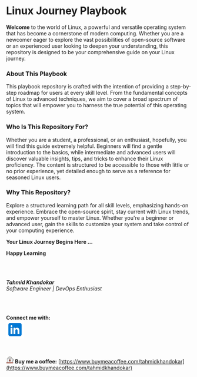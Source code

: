 # Linux Journey Playbook

**Welcome** to the world of Linux, a powerful and versatile operating system that has become a cornerstone of modern computing. Whether you are a newcomer eager to explore the vast possibilities of open-source software or an experienced user looking to deepen your understanding, this repository is designed to be your comprehensive guide on your Linux journey.

### About This Playbook

This playbook repository is crafted with the intention of providing a step-by-step roadmap for users at every skill level. From the fundamental concepts of Linux to advanced techniques, we aim to cover a broad spectrum of topics that will empower you to harness the true potential of this operating system.

### Who Is This Repository For?

Whether you are a student, a professional, or an enthusiast, hopefully, you will find this guide extremely helpful. Beginners will find a gentle introduction to the basics, while intermediate and advanced users will discover valuable insights, tips, and tricks to enhance their Linux proficiency. The content is structured to be accessible to those with little or no prior experience, yet detailed enough to serve as a reference for seasoned Linux users.

### Why This Repository?

Explore a structured learning path for all skill levels, emphasizing hands-on experience. Embrace the open-source spirit, stay current with Linux trends, and empower yourself to master Linux. Whether you're a beginner or advanced user, gain the skills to customize your system and take control of your computing experience.

**Your Linux Journey Begins Here ...**

**Happy Learning**

<br >
<br >

**_Tahmid Khandokar_**  
_Software Engineer | DevOps Enthusiast_

<br />
<br />

**Connect me with:** <br>
<a href="https://www.linkedin.com/in/tahmid-khandokar/">
<img src="./images/icons8-linkedin-48.png" alt="linkedin icon"/>
</a>

<br />

<img src="./images/icons8-hot-coffee-48.png" alt="coffee icon" height="20" width="20" /> **Buy me a coffee:**
[https://www.buymeacoffee.com/tahmidkhandokar](https://www.buymeacoffee.com/tahmidkhandokar)
